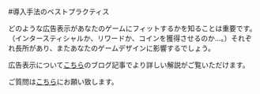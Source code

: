 #導入手法のベストプラクティス

どのような広告表示があなたのゲームにフィットするかを知ることは重要です。（インタースティシャルか、リワードか、コインを獲得させるのか...。）それぞれ長所があり、またあなたのゲームデザインに影響するでしょう。

広告表示について[こちら](http://blogs.unity3d.com/2015/04/15/a-designers-guide-to-using-video-ads/)のブログ記事でより詳しい解説がご覧いただけます。

ご質問は[こちら](mailto:ads@unity3d.com)にお願い致します。 

